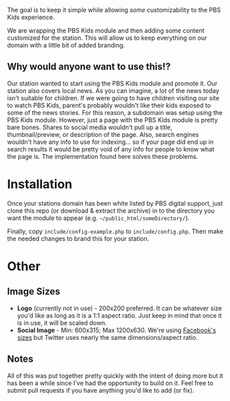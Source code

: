 The goal is to keep it simple while allowing *some* customizability to the PBS Kids experience.

We are wrapping the PBS Kids module and then adding some content customized for the station. This will allow us to keep everything on our domain with a little bit of added branding.

## Why would anyone want to use this!?
Our station wanted to start using the PBS Kids module and promote it. Our station also covers local news. As you can imagine, a lot of the news today isn't suitable for children. If we were going to have children visiting our site to watch PBS Kids, parent's probably wouldn't like their kids exposed to some of the news stories. For this reason, a subdomain was setup using the PBS Kids module. However, just a page with the PBS Kids module is pretty bare bones. Shares to social media wouldn't pull up a title, thumbnail/preview, or description of the page. Also, search engines wouldn't have any info to use for indexing... so if your page did end up in search results it would be pretty void of any info for people to know what the page is. The implementation found here solves these problems.

# Installation
Once your stations domain has been white listed by PBS digital support, just clone this repo (or download & extract the archive) in to the directory you want the module to appear (e.g. `~/public_html/someDirectory/`).

Finally, copy `include/config-example.php` to `include/config.php`. Then make the needed changes to brand this for your station.

# Other

## Image Sizes

* **Logo** (currently not in use) - 200x200 preferred. It can be whatever size you'd like as long as it is a 1:1 aspect ratio. Just keep in mind that once it is in use, it will be scaled down.
* **Social Image** - Min: 600x315; Max 1200x630. We're using [Facebook's sizes](https://developers.facebook.com/docs/sharing/best-practices#images) but Twitter uses nearly the same dimensions/aspect ratio.

## Notes
All of this was put together pretty quickly with the intent of doing more but it has been a while since I've had the opportunity to build on it. Feel free to submit pull requests if you have anything you'd like to add (or fix).
